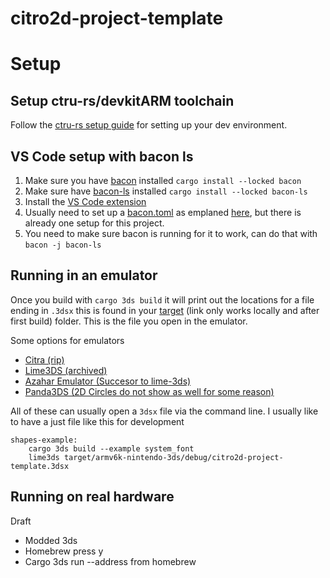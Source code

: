 # citro2d-project-template


# Setup

## Setup ctru-rs/devkitARM toolchain
Follow the [ctru-rs setup guide](https://github.com/rust3ds/ctru-rs/wiki/Getting-Started) for setting up your dev environment.

## VS Code setup with bacon ls
1. Make sure you have [bacon](https://github.com/Canop/bacon) installed `cargo install --locked bacon`
2. Make sure have [bacon-ls](https://github.com/crisidev/bacon-ls) installed `cargo install --locked bacon-ls`
3. Install the [VS Code extension](https://marketplace.visualstudio.com/items?itemName=MatteoBigoi.bacon-ls-vscode)
4. Usually need to set up a [bacon.toml](./bacon.toml) as emplaned [here](https://github.com/crisidev/bacon-ls?tab=readme-ov-file#configuration), but there is already one setup for this project.
5. You need to make sure bacon is running for it to work, can do that with `bacon -j bacon-ls`

## Running in an emulator
Once you build with `cargo 3ds build` it will print out the locations for a file ending in `.3dsx` this is found in your [target](./target/armv6k-nintendo-3ds/debug/) (link only works locally and after first build) folder. This is the file you open in the emulator.

Some options for emulators
* [Citra (rip)](https://citra-emulator.com/)
* [Lime3DS (archived)](https://github.com/Lime3DS/lime3ds-archive)
* [Azahar Emulator (Succesor to lime-3ds)](https://github.com/azahar-emu/azahar)
* [Panda3DS (2D Circles do not show as well for some reason)](https://panda3ds.com/)

All of these can usually open a `3dsx` file via the command line. I usually like to have a just file like this for development
```justfile
shapes-example:
    cargo 3ds build --example system_font
    lime3ds target/armv6k-nintendo-3ds/debug/citro2d-project-template.3dsx 
```


## Running on real hardware
Draft
* Modded 3ds
* Homebrew press y
* Cargo 3ds run --address from homebrew
